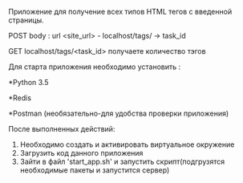 Приложение для получение всех типов HTML тегов с введенной страницы.

POST body : url <site_url> - localhost/tags/ -> task_id 

GET localhost/tags/<task_id> получаете количество тэгов 

Для старта приложения необходимо установить :

*Python 3.5 

*Redis

*Postman (необязательно-для удобства проверки приложения)

После выполненных действий:

1. Необходимо создать и активировать виртуальное окружение
2. Загрузить код данного приложения
3. Зайти в файл 'start_app.sh' и запустить скрипт(подгрузятся необходимые пакеты и запустится сервер)
